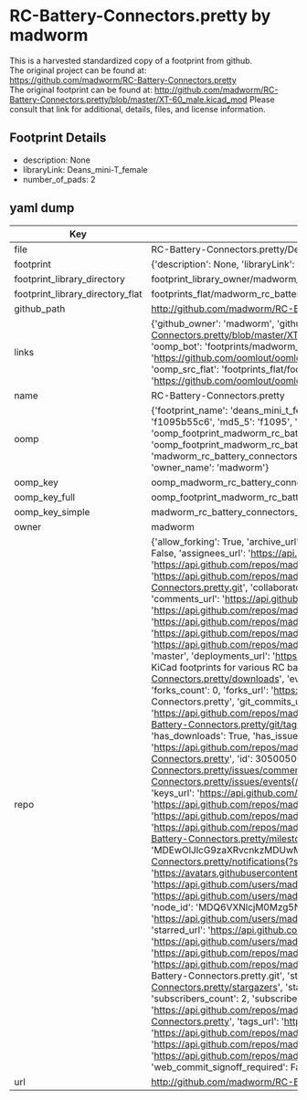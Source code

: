# RC-Battery-Connectors.pretty by madworm  
This is a harvested standardized copy of a footprint from github.  
The original project can be found at:  
https://github.com/madworm/RC-Battery-Connectors.pretty  
The original footprint can be found at:
http://github.com/madworm/RC-Battery-Connectors.pretty/blob/master/XT-60_male.kicad_mod
Please consult that link for additional, details, files, and license information.  
## Footprint Details
* description: None  
* libraryLink: Deans_mini-T_female  
* number_of_pads: 2  
## yaml dump  
| Key | Value |  
| --- | --- |  
| file | RC-Battery-Connectors.pretty/Deans_mini-T_female.kicad_mod |  
| footprint | {'description': None, 'libraryLink': 'Deans_mini-T_female', 'number_of_pads': 2} |  
| footprint_library_directory | footprint_library_owner/madworm_RC-Battery-Connectors.pretty |  
| footprint_library_directory_flat | footprints_flat/madworm_rc_battery_connectors_deans_mini_t_female/working |  
| github_path | http://github.com/madworm/RC-Battery-Connectors.pretty/blob/master/Deans_mini-T_female.kicad_mod |  
| links | {'github_owner': 'madworm', 'github_repo_name': 'RC-Battery-Connectors.pretty', 'github_src': 'http://github.com/madworm/RC-Battery-Connectors.pretty/blob/master/XT-60_male.kicad_mod', 'github_src_repo': 'https://github.com/madworm/RC-Battery-Connectors.pretty', 'oomp_bot': 'footprints/madworm_rc_battery_connectors_deans_mini_t_female/working', 'oomp_bot_github': 'https://github.com/oomlout/oomlout_oomp_footprint_bot/tree/main/footprints/madworm_rc_battery_connectors_deans_mini_t_female/working', 'oomp_src_flat': 'footprints_flat/footprints_flat/madworm_rc_battery_connectors_deans_mini_t_female/working', 'oomp_src_flat_github': 'https://github.com/oomlout/oomlout_oomp_footprint_src/tree/main/footprints_flat/madworm_rc_battery_connectors_deans_mini_t_female/working'} |  
| name | RC-Battery-Connectors.pretty |  
| oomp | {'footprint_name': 'deans_mini_t_female', 'library_name': 'rc_battery_connectors', 'md5': 'f1095b55c6fd8515869cecd367514632', 'md5_10': 'f1095b55c6', 'md5_5': 'f1095', 'md5_6': 'f1095b', 'oomp_key': 'oomp_madworm_rc_battery_connectors_deans_mini_t_female', 'oomp_key_extra': 'oomp_footprint_madworm_rc_battery_connectors_deans_mini_t_female', 'oomp_key_full': 'oomp_footprint_madworm_rc_battery_connectors_deans_mini_t_female_f1095b', 'oomp_key_simple': 'madworm_rc_battery_connectors_deans_mini_t_female', 'original_filename': 'RC-Battery-Connectors.pretty/Deans_mini-T_female.kicad_mod', 'owner_name': 'madworm'} |  
| oomp_key | oomp_madworm_rc_battery_connectors_deans_mini_t_female |  
| oomp_key_full | oomp_footprint_madworm_rc_battery_connectors_deans_mini_t_female |  
| oomp_key_simple | madworm_rc_battery_connectors_deans_mini_t_female |  
| owner | madworm |  
| repo | {'allow_forking': True, 'archive_url': 'https://api.github.com/repos/madworm/RC-Battery-Connectors.pretty/{archive_format}{/ref}', 'archived': False, 'assignees_url': 'https://api.github.com/repos/madworm/RC-Battery-Connectors.pretty/assignees{/user}', 'blobs_url': 'https://api.github.com/repos/madworm/RC-Battery-Connectors.pretty/git/blobs{/sha}', 'branches_url': 'https://api.github.com/repos/madworm/RC-Battery-Connectors.pretty/branches{/branch}', 'clone_url': 'https://github.com/madworm/RC-Battery-Connectors.pretty.git', 'collaborators_url': 'https://api.github.com/repos/madworm/RC-Battery-Connectors.pretty/collaborators{/collaborator}', 'comments_url': 'https://api.github.com/repos/madworm/RC-Battery-Connectors.pretty/comments{/number}', 'commits_url': 'https://api.github.com/repos/madworm/RC-Battery-Connectors.pretty/commits{/sha}', 'compare_url': 'https://api.github.com/repos/madworm/RC-Battery-Connectors.pretty/compare/{base}...{head}', 'contents_url': 'https://api.github.com/repos/madworm/RC-Battery-Connectors.pretty/contents/{+path}', 'contributors_url': 'https://api.github.com/repos/madworm/RC-Battery-Connectors.pretty/contributors', 'created_at': '2015-02-08T18:18:27Z', 'default_branch': 'master', 'deployments_url': 'https://api.github.com/repos/madworm/RC-Battery-Connectors.pretty/deployments', 'description': 'LAYOUT FILES: KiCad footprints for various RC battery connectors.', 'disabled': False, 'downloads_url': 'https://api.github.com/repos/madworm/RC-Battery-Connectors.pretty/downloads', 'events_url': 'https://api.github.com/repos/madworm/RC-Battery-Connectors.pretty/events', 'fork': False, 'forks': 0, 'forks_count': 0, 'forks_url': 'https://api.github.com/repos/madworm/RC-Battery-Connectors.pretty/forks', 'full_name': 'madworm/RC-Battery-Connectors.pretty', 'git_commits_url': 'https://api.github.com/repos/madworm/RC-Battery-Connectors.pretty/git/commits{/sha}', 'git_refs_url': 'https://api.github.com/repos/madworm/RC-Battery-Connectors.pretty/git/refs{/sha}', 'git_tags_url': 'https://api.github.com/repos/madworm/RC-Battery-Connectors.pretty/git/tags{/sha}', 'git_url': 'git://github.com/madworm/RC-Battery-Connectors.pretty.git', 'has_discussions': False, 'has_downloads': True, 'has_issues': True, 'has_pages': False, 'has_projects': True, 'has_wiki': True, 'homepage': None, 'hooks_url': 'https://api.github.com/repos/madworm/RC-Battery-Connectors.pretty/hooks', 'html_url': 'https://github.com/madworm/RC-Battery-Connectors.pretty', 'id': 30500500, 'is_template': False, 'issue_comment_url': 'https://api.github.com/repos/madworm/RC-Battery-Connectors.pretty/issues/comments{/number}', 'issue_events_url': 'https://api.github.com/repos/madworm/RC-Battery-Connectors.pretty/issues/events{/number}', 'issues_url': 'https://api.github.com/repos/madworm/RC-Battery-Connectors.pretty/issues{/number}', 'keys_url': 'https://api.github.com/repos/madworm/RC-Battery-Connectors.pretty/keys{/key_id}', 'labels_url': 'https://api.github.com/repos/madworm/RC-Battery-Connectors.pretty/labels{/name}', 'language': 'Shell', 'languages_url': 'https://api.github.com/repos/madworm/RC-Battery-Connectors.pretty/languages', 'license': None, 'merges_url': 'https://api.github.com/repos/madworm/RC-Battery-Connectors.pretty/merges', 'milestones_url': 'https://api.github.com/repos/madworm/RC-Battery-Connectors.pretty/milestones{/number}', 'mirror_url': None, 'name': 'RC-Battery-Connectors.pretty', 'network_count': 0, 'node_id': 'MDEwOlJlcG9zaXRvcnkzMDUwMDUwMA==', 'notifications_url': 'https://api.github.com/repos/madworm/RC-Battery-Connectors.pretty/notifications{?since,all,participating}', 'open_issues': 0, 'open_issues_count': 0, 'owner': {'avatar_url': 'https://avatars.githubusercontent.com/u/343894?v=4', 'events_url': 'https://api.github.com/users/madworm/events{/privacy}', 'followers_url': 'https://api.github.com/users/madworm/followers', 'following_url': 'https://api.github.com/users/madworm/following{/other_user}', 'gists_url': 'https://api.github.com/users/madworm/gists{/gist_id}', 'gravatar_id': '', 'html_url': 'https://github.com/madworm', 'id': 343894, 'login': 'madworm', 'node_id': 'MDQ6VXNlcjM0Mzg5NA==', 'organizations_url': 'https://api.github.com/users/madworm/orgs', 'received_events_url': 'https://api.github.com/users/madworm/received_events', 'repos_url': 'https://api.github.com/users/madworm/repos', 'site_admin': False, 'starred_url': 'https://api.github.com/users/madworm/starred{/owner}{/repo}', 'subscriptions_url': 'https://api.github.com/users/madworm/subscriptions', 'type': 'User', 'url': 'https://api.github.com/users/madworm'}, 'private': False, 'pulls_url': 'https://api.github.com/repos/madworm/RC-Battery-Connectors.pretty/pulls{/number}', 'pushed_at': '2015-05-31T11:09:40Z', 'releases_url': 'https://api.github.com/repos/madworm/RC-Battery-Connectors.pretty/releases{/id}', 'size': 360, 'ssh_url': 'git@github.com:madworm/RC-Battery-Connectors.pretty.git', 'stargazers_count': 0, 'stargazers_url': 'https://api.github.com/repos/madworm/RC-Battery-Connectors.pretty/stargazers', 'statuses_url': 'https://api.github.com/repos/madworm/RC-Battery-Connectors.pretty/statuses/{sha}', 'subscribers_count': 2, 'subscribers_url': 'https://api.github.com/repos/madworm/RC-Battery-Connectors.pretty/subscribers', 'subscription_url': 'https://api.github.com/repos/madworm/RC-Battery-Connectors.pretty/subscription', 'svn_url': 'https://github.com/madworm/RC-Battery-Connectors.pretty', 'tags_url': 'https://api.github.com/repos/madworm/RC-Battery-Connectors.pretty/tags', 'teams_url': 'https://api.github.com/repos/madworm/RC-Battery-Connectors.pretty/teams', 'temp_clone_token': None, 'topics': [], 'trees_url': 'https://api.github.com/repos/madworm/RC-Battery-Connectors.pretty/git/trees{/sha}', 'updated_at': '2023-07-25T13:54:53Z', 'url': 'https://api.github.com/repos/madworm/RC-Battery-Connectors.pretty', 'visibility': 'public', 'watchers': 0, 'watchers_count': 0, 'web_commit_signoff_required': False} |  
| url | http://github.com/madworm/RC-Battery-Connectors.pretty |  

